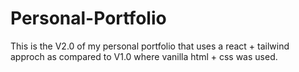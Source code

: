 # Personal-Portfolio

This is the V2.0 of my personal portfolio that uses a react + tailwind approch as compared to V1.0 where vanilla html + css was used. 